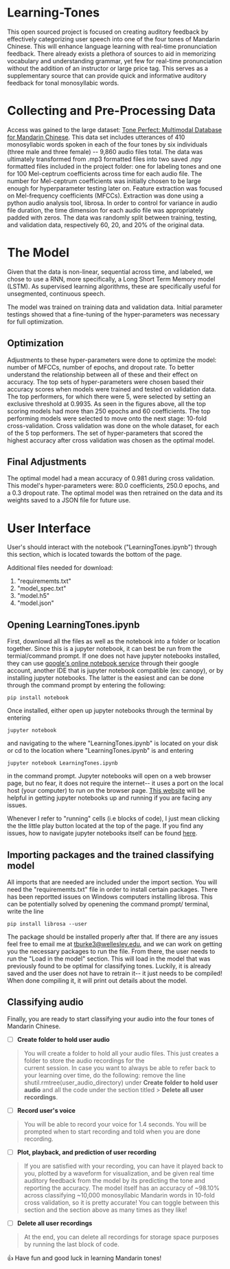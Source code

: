# Learning-Tones

This open sourced project is focused on creating auditory feedback by effectively categorizing user speech into one of the four tones of Mandarin Chinese. This will enhance language learning with real-time pronunciation feedback. There already exists a plethora of sources to aid in memorizing vocabulary and understanding grammar, yet few for real-time pronunciation without the addition of an instructor or large price tag. This serves as a supplementary source that can provide quick and informative auditory feedback for tonal monosyllabic words. 

# Collecting and Pre-Processing Data

Access was gained to the large dataset: [Tone Perfect: Multimodal Database for Mandarin Chinese](https://tone.lib.msu.edu). This data set includes utterances of 410 monosyllabic words spoken in each of the four tones by six individuals (three male and three female) -- 9,860 audio files total. The data was ultimately transformed from .mp3 formatted files into two saved .npy formatted files included in the project folder: one for labeling tones and one for 100 Mel-ceptrum coefficients across time for each audio file. The number for Mel-ceptrum coefficients was initially chosen to be large enough for hyperparameter testing later on. Feature extraction was focused on  Mel-frequency coefficients (MFCCs). Extraction was done using a python audio analysis tool, librosa. In order to control for variance in audio file duration, the time dimension for each audio file was appropriately padded with zeros. The data was randomly split between training, testing, and validation data, respectively 60, 20, and 20\% of the original data. 

# The Model
Given that the data is non-linear, sequential across time, and labeled, we chose to use a RNN, more specifically, a Long Short Term Memory model (LSTM). As supervised learning algorithms, these are specifically useful for unsegmented, continuous speech. 

The model was trained on training data and validation data. Initial parameter testings showed that a fine-tuning of the hyper-parameters was necessary for full optimization. 

## Optimization 
Adjustments to these hyper-parameters were done to optimize the model: number of MFCCs, number of epochs, and dropout rate. To better understand the relationship between all of these and their effect on accuracy. The top sets of hyper-parameters were chosen based their accuracy scores when models were trained and tested on validation data. The top performers, for which there were 5, were selected by setting an exclusive threshold at 0.9935. As seen in the figures above, all the top scoring models had more than 250 epochs and 60 coefficients. The top performing models were selected to move onto the next stage: 10-fold cross-validation. Cross validation was done on the whole dataset, for each of the 5 top performers. The set of hyper-parameters that scored the highest accuracy after cross validation was chosen as the optimal model.

## Final Adjustments

The optimal model had a mean accuracy of 0.981 during cross validation. This model's hyper-parameters were: 80.0 coefficients, 250.0 epochs, and a 0.3 dropout rate. The optimal model was then retrained on the data and its weights saved to a JSON file for future use. 

# User Interface

User's should interact with the notebook ("LearningTones.ipynb") through this section, which is located towards the bottom of the page. 

Additional files needed for download:
1. "requirememts.txt"
2. "model_spec.txt"
3. "model.h5"
4. "model.json"

## Opening LearningTones.ipynb
First, downlowd all the files as well as the notebook into a folder or location together. Since this is a jupyter notebook, it can best be run from the termial/command prompt. If one does not have jupyter notebooks installed, they can use [google's online notebook service](https://cloud.google.com/ai-platform-notebooks/) through their google account, another IDE that is jupyter notebook compatible (ex: canopy), or by installing jupyter notebooks. The latter is the easiest and can be done through the command prompt by entering the following: 
```
pip install notebook
``` 
Once installed, either open up jupyter notebooks through the terminal by entering 
```
jupyter notebook
```
and navigating to the where "LearningTones.ipynb" is located on your disk or cd to the location where "LearningTones.ipynb" is and entering 
```
jupyter notebook LearningTones.ipynb
```
in the command prompt. Jupyter notebooks will open on a web browser page, but no fear, it does not require the internet-- it uses a port on the local host (your computer) to run on the browser page. [This website](https://jupyter-notebook-beginner-guide.readthedocs.io/en/latest/execute.html) will be helpful in getting jupyter notebooks up and running if you are facing any issues. 

Whenever I refer to "running" cells (i.e blocks of code), I just mean clicking the the little play button located at the top of the page. If you find any issues, how to navigate jupyter notebooks itself can be found [here](https://www.codecademy.com/articles/how-to-use-jupyter-notebooks).

## Importing packages and the trained classifying model
All imports that are needed are included under the import section. You will need the "requirememts.txt" file in order to install certain packages. There has been reportted issues on Windows computers installing librosa. This can be potentially solved by openening the command prompt/ terminal, write the line 
```
pip install librosa --user
```
The package should be installed properly after that. If there are any issues feel free to email me at tburke3@wellesley.edu, and we can work on getting you the necessary packages to run the file. From there, the user needs to run the "Load in the model" section. This will load in the model that was previously found to be optimal for classifying tones. Luckily, it is already saved and the user does not have to retrain it-- it just needs to be compiled! When done compiling it, it will print out details about the model. 

## Classifying audio
Finally, you are ready to start classifying your audio into the four tones of Mandarin Chinese. 

- [ ] **Create folder to hold user audio**
> You will create a folder to hold all your audio files. This just creates a folder to store the audio recordings for the  
> current session. In case you want to always be able to refer back to your learning over time, do the following: remove the 
> line shutil.rmtree(user_audio_directory) under **Create folder to hold user audio** and all the code under the section
> titled > **Delete all user recordings**. 

- [ ] **Record user's voice**

> You will be able to record your voice for 1.4 seconds. You will be prompted when to start recording and told when you are 
> done recording. 

- [ ] **Plot, playback, and prediction of user recording**

> If you are satisfied with your recording, you can have it played back to you, plotted by a waveform for visualization, and
> be given real time auditory feedback from the model by its predicting the tone and reporting the accuracy. The model itself
> has an accuracy of ~98.10% across classifying ~10,000 monosyllabic Mandarin words in 10-fold cross validation, so it is 
> pretty accurate! You can toggle between this section and the section above as many times as they like! 

- [ ] **Delete all user recordings**
> At the end, you can delete all recordings for storage space purposes by running the last block of code.  

:+1: Have fun and good luck in learning Mandarin tones!

